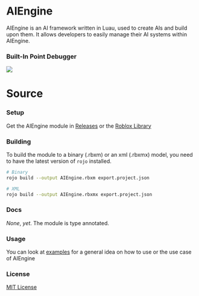 # AIEngine

AIEngine is an AI framework written in Luau, used to create AIs and build upon them.
It allows developers to easily manage their AI systems within AIEngine.

### Built-In Point Debugger

![](/.contents/debug-demo1.gif)

# Source

### Setup

Get the AIEngine module in [Releases](https://github.com/Sythivo/AIEngine/releases) or the [Roblox Library](https://www.roblox.com/library/12459518371)

### Building

To build the module to a binary (.rbxm) or an xml (.rbxmx) model, you need to have the latest version of `rojo` installed.

```bash
# Binary
rojo build --output AIEngine.rbxm export.project.json

# XML
rojo build --output AIEngine.rbxmx export.project.json
```

### Docs

_None_, _yet_.
The module is type annotated.

### Usage

You can look at [examples](/examples) for a general idea on how to use or the use case of AIEngine

### License

[MIT License](/LICENSE)

